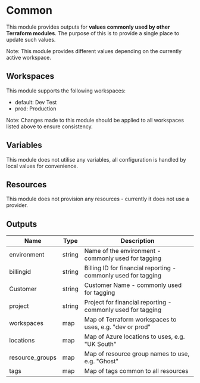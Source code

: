 # Common

This module provides outputs for __values commonly used by other Terraform
modules__. The purpose of this is to provide a single place to update such
values.

Note: This module provides different values depending on the currently
active workspace.

## Workspaces

This module supports the following workspaces:

- default: Dev Test
- prod: Production

Note: Changes made to this module should be applied to all workspaces listed
above to ensure consistency.

## Variables

This module does not utilise any variables, all configuration is handled by
local values for convenience.

## Resources

This module does not provision any resources - currently it does not use a
provider.

## Outputs

| Name | Type | Description |
| ---- | ---- | ----------- |
| environment | string | Name of the environment - commonly used for tagging |
| billingid | string | Billing ID for financial reporting - commonly used for tagging |
| Customer | string | Customer Name - commonly used for tagging |
| project | string | Project for financial reporting - commonly used for tagging |
| workspaces | map | Map of Terraform workspaces to uses, e.g. "dev or prod" |
| locations | map | Map of Azure locations to uses, e.g. "UK South" |
| resource_groups | map | Map of resource group names to use, e.g. "Ghost" |
| tags | map | Map of tags common to all resources |
